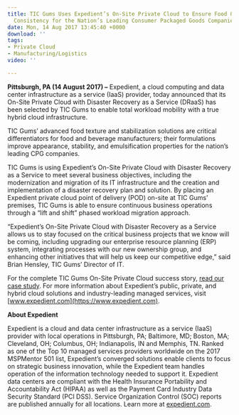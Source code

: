 ```yaml
---
title: TIC Gums Uses Expedient’s On-Site Private Cloud to Ensure Food Quality and
  Consistency for the Nation’s Leading Consumer Packaged Goods Companies
date: Mon, 14 Aug 2017 13:45:40 +0000
download: ''
tags:
- Private Cloud
- Manufacturing/Logistics
video: ''

---
```

**Pittsburgh, PA (14 August 2017) –** Expedient, a cloud computing and data center infrastructure as a service (IaaS) provider, today announced that its On-Site Private Cloud with Disaster Recovery as a Service (DRaaS) has been selected by TIC Gums to enable total workload mobility with a true hybrid cloud infrastructure. 

TIC Gums’ advanced food texture and stabilization solutions are critical differentiators for food and beverage manufacturers; their formulations improve appearance, stability, and emulsification properties for the nation’s leading CPG companies. 

TIC Gums is using Expedient’s On-Site Private Cloud with Disaster Recovery as a Service to meet several business objectives, including the modernization and migration of its IT infrastructure and the creation and implementation of a disaster recovery plan and solution. By placing an Expedient private cloud point of delivery (POD) on-site at TIC Gums’ premises, TIC Gums is able to ensure continuous business operations through a “lift and shift” phased workload migration approach. 

“Expedient’s On-Site Private Cloud with Disaster Recovery as a Service allows us to stay focused on the critical business projects that we know will be coming, including upgrading our enterprise resource planning (ERP) system, integrating processes with our new ownership group, and enhancing other initiatives that will help us keep our competitive edge,” said Brian Hensley, TIC Gums’ Director of IT. 

For the complete TIC Gums On-Site Private Cloud success story, [read our case study](https://www.expedient.com/tic-gums-onsite-private-cloud/). For more information about Expedient’s public, private, and hybrid cloud solutions and industry-leading managed services, visit [www.expedient.com](https://www.expedient.com). 

**About Expedient** 

Expedient is a cloud and data center infrastructure as a service (IaaS) provider with local operations in Pittsburgh, PA; Baltimore, MD; Boston, MA; Cleveland, OH; Columbus, OH; Indianapolis, IN and Memphis, TN. Ranked as one of the Top 10 managed services providers worldwide on the 2017 MSPMentor 501 list, Expedient’s converged solutions enable clients to focus on strategic business innovation, while the Expedient team handles operation of the information technology needed to support it. Expedient data centers are compliant with the Health Insurance Portability and Accountability Act (HIPAA) as well as the Payment Card Industry Data Security Standard (PCI DSS). Service Organization Control (SOC) reports are published annually for all locations. Learn more at [expedient.com](https://www.expedient.com/).